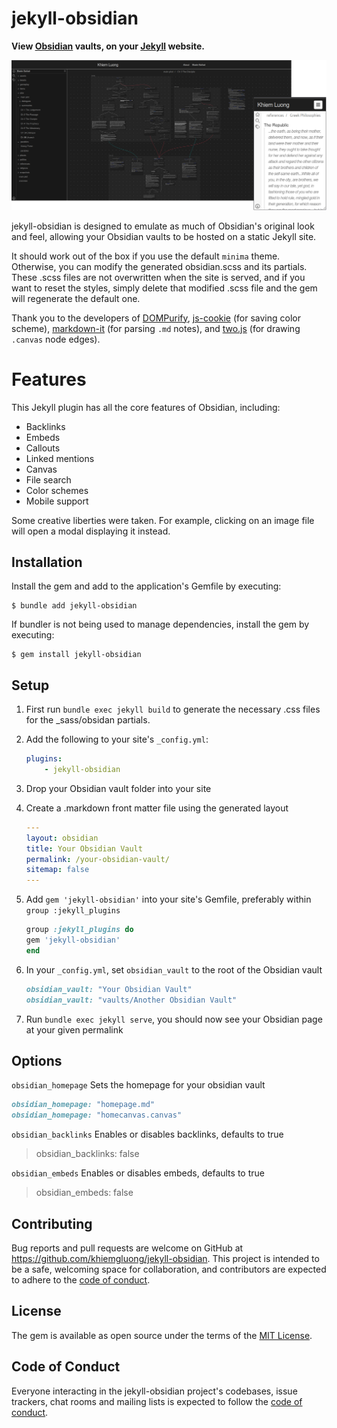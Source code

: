# jekyll-obsidian

**View <a href="https://obsidian.md/" target="_blank">Obsidian</a> vaults, on your <a href="https://jekyllrb.com/" target="_blank">Jekyll</a> website.**

![jekyll-obsidian](./screenshots/jekyll-obsidian.png)

jekyll-obsidian is designed to emulate as much of Obsidian's original look and feel, allowing your Obsidian vaults to be hosted on a static Jekyll site.

It should work out of the box if you use the default `minima` theme. Otherwise, you can modify the generated obsidian.scss and its partials. These .scss files are not overwritten when the site is served, and if you want to reset the styles, simply delete that modified .scss file and the gem will regenerate the default one.

Thank you to the developers of <a href="https://github.com/cure53/DOMPurify" target="_blank">DOMPurify</a>, <a href="https://github.com/js-cookie/js-cookie" target="_blank">js-cookie</a> (for saving color scheme), <a href="https://github.com/markdown-it/markdown-it" target="_blank">markdown-it</a> (for parsing `.md` notes), and <a href="https://github.com/jonobr1/two.js" target="_blank">two.js</a> (for drawing `.canvas` node edges).

# Features
This Jekyll plugin has all the core features of Obsidian, including:
- Backlinks
- Embeds
- Callouts
- Linked mentions
- Canvas
- File search
- Color schemes
- Mobile support

Some creative liberties were taken. For example, clicking on an image file will open a modal displaying it instead.

## Installation

Install the gem and add to the application's Gemfile by executing:

    $ bundle add jekyll-obsidian

If bundler is not being used to manage dependencies, install the gem by executing:

    $ gem install jekyll-obsidian

## Setup
1. First run `bundle exec jekyll build` to generate the necessary .css files for the _sass/obsidan partials.

2. Add the following to your site's `_config.yml`:
    ```yml
    plugins:
        - jekyll-obsidian
    ```
3. Drop your Obsidian vault folder into your site
4. Create a .markdown front matter file using the generated layout
    ```yml
    ---
    layout: obsidian
    title: Your Obsidian Vault
    permalink: /your-obsidian-vault/
    sitemap: false
    ---
    ```
5. Add `gem 'jekyll-obsidian'` into your site's Gemfile, preferably within `group :jekyll_plugins`
    ```ruby
    group :jekyll_plugins do
    gem 'jekyll-obsidian'
    end
    ```

6. In your `_config.yml`, set `obsidian_vault` to the root of the Obsidian vault
    ```ruby
    obsidian_vault: "Your Obsidian Vault"
    obsidian_vault: "vaults/Another Obsidian Vault"
    ```

7. Run `bundle exec jekyll serve`, you should now see your Obsidian page at your given permalink

## Options
`obsidian_homepage`
Sets the homepage for your obsidian vault
```ruby
obsidian_homepage: "homepage.md"
obsidian_homepage: "homecanvas.canvas"
```

`obsidian_backlinks`
Enables or disables backlinks, defaults to true
> obsidian_backlinks: false

`obsidian_embeds`
Enables or disables embeds, defaults to true
> obsidian_embeds: false


## Contributing

Bug reports and pull requests are welcome on GitHub at https://github.com/khiemgluong/jekyll-obsidian. This project is intended to be a safe, welcoming space for collaboration, and contributors are expected to adhere to the [code of conduct](https://github.com/[USERNAME]/jekyll-obsidian/blob/main/CODE_OF_CONDUCT.md).

## License

The gem is available as open source under the terms of the [MIT License](https://opensource.org/licenses/MIT).

## Code of Conduct

Everyone interacting in the jekyll-obsidian project's codebases, issue trackers, chat rooms and mailing lists is expected to follow the [code of conduct](https://github.com/khiemgluong/jekyll-obsidian/blob/main/CODE_OF_CONDUCT.md).
